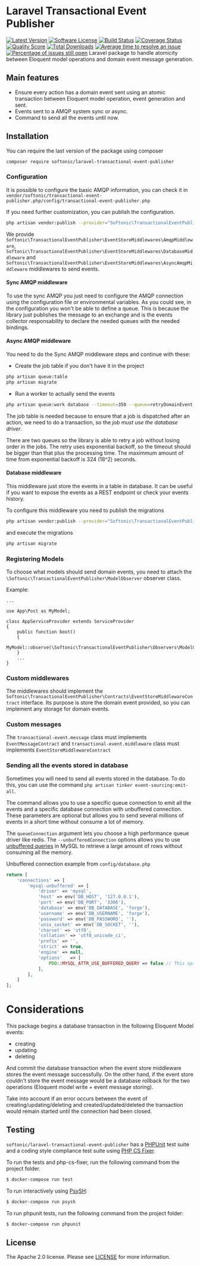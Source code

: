 Laravel Transactional Event Publisher
=====================================

[![Latest Version](https://img.shields.io/github/release/softonic/laravel-transactional-event-publisher.svg?style=flat-square)](https://github.com/softonic/laravel-transactional-event-publisher/releases)
[![Software License](https://img.shields.io/badge/license-Apache%202.0-blue.svg?style=flat-square)](LICENSE.md)
[![Build Status](https://img.shields.io/travis/softonic/laravel-transactional-event-publisher/master.svg?style=flat-square)](https://travis-ci.org/softonic/glaravel-transactional-event-publisher)
[![Coverage Status](https://img.shields.io/scrutinizer/coverage/g/softonic/laravel-transactional-event-publisher.svg?style=flat-square)](https://scrutinizer-ci.com/g/softonic/laravel-transactional-event-publisher/code-structure)
[![Quality Score](https://img.shields.io/scrutinizer/g/softonic/laravel-transactional-event-publisher.svg?style=flat-square)](https://scrutinizer-ci.com/g/softonic/laravel-transactional-event-publisher)
[![Total Downloads](https://img.shields.io/packagist/dt/softonic/laravel-transactional-event-publisher.svg?style=flat-square)](https://packagist.org/packages/softonic/laravel-transactional-event-publisher)
[![Average time to resolve an issue](http://isitmaintained.com/badge/resolution/softonic/laravel-transactional-event-publisher.svg?style=flat-square)](http://isitmaintained.com/project/softonic/laravel-transactional-event-publisher "Average time to resolve an issue")
[![Percentage of issues still open](http://isitmaintained.com/badge/open/softonic/laravel-transactional-event-publisher.svg?style=flat-square)](http://isitmaintained.com/project/softonic/laravel-transactional-event-publisher "Percentage of issues still open")
Laravel package to handle atomicity between Eloquent model operations and domain event message generation. 

Main features
-------------

* Ensure every action has a domain event sent using an atomic transaction between Eloquent model operation, event generation and sent.
* Events sent to a AMQP system sync or async.
* Command to send all the events until now.

Installation
-------------

You can require the last version of the package using composer
```bash
composer require softonic/laravel-transactional-event-publisher
```

### Configuration

It is possible to configure the basic AMQP information, you can check it in `vendor/softonic/transactional-event-publisher.php/config/transactional-event-publisher.php` 

If you need further customization, you can publish the configuration.
```bash
php artisan vendor:publish --provider="Softonic\TransactionalEventPublisher\ServiceProvider" --tag=config
```

We provide `Softonic\TransactionalEventPublisher\EventStoreMiddlewares\AmqpMiddleware`, 
 `Softonic\TransactionalEventPublisher\EventStoreMiddlewares\DatabaseMiddleware` 
 and `Softonic\TransactionalEventPublisher\EventStoreMiddlewares\AsyncAmqpMiddleware` middlewares to send events.

#### Sync AMQP middleware 

To use the sync AMQP you just need to configure the AMQP connection using the configuration file or environmental variables. 
As you could see, in the configuration you won't be able to define a queue. This is because the library just publishes the message to an exchange and is the events collector responsability to declare the needed queues with the needed bindings.
 
#### Async AMQP middleware

You need to do the Sync AMQP middleware steps and continue with these:

* Create the job table if you don't have it in the project
```bash
php artisan queue:table
php artisan migrate
```
* Run a worker to actually send the events
```bash
php artisan queue:work database --timeout=350 --queue=retryDomainEvent,domainEvents
```

The job table is needed because to ensure that a job is dispatched after an action, we need to do a transaction, so the *job must use the database driver*.

There are two queues so the library is able to retry a job without losing order in the jobs. The retry uses exponential backoff, so the timeout should be bigger than that plus the processing time. The maximmum amount of time from exponential backoff is 324 (18^2) seconds.

#### Database middleware

This middleware just store the events in a table in database. It can be useful if you want to expose the events as a REST endpoint or check your events history.

To configure this middleware you need to publish the migrations
```bash
php artisan vendor:publish --provider="Softonic\TransactionalEventPublisher\ServiceProvider" --tag=migrations
```
and execute the migrations
```bash
php artisan migrate
```

### Registering Models

To choose what models should send domain events, you need to attach the `\Softonic\TransactionalEventPublisher\ModelObserver` observer class.

Example:

```
...

use App\Post as MyModel;

class AppServiceProvider extends ServiceProvider
{
    public function boot()
    {
        MyModel::observe(\Softonic\TransactionalEventPublisher\Observers\ModelObserver::class);
    }
    ...
}
```

### Custom middlewares

The middlewares should implement the `Softonic\TransactionalEventPublisher\Contracts\EventStoreMiddlewareContract` interface.
Its purpose is store the domain event provided, so you can implement any storage for domain events.

### Custom messages

The `transactional-event.message` class must implements `EventMessageContract` and `transactional-event.middleware` class must implements `EventStoreMiddlewareContract`

### Sending all the events stored in database

Sometimes you will need to send all events stored in the database. To do this, you can use the command `php artisan tinker event-sourcing:emit-all`.

The command allows you to use a specific queue connection to emit all the events and a specific database connection with unbuffered connection.
These parameters are optional but allows you to send several millions of events in a short time without consume a lot of memory.

The `queueConnection` argument lets you choose a high performance queue driver like redis.
The `--unbufferedConnection` options allows you to use [unbuffered queries](https://dev.mysql.com/doc/apis-php/en/apis-php-mysqlinfo.concepts.buffering.html) in MySQL to retrieve a large amount of rows without consuming all the memory.

Unbuffered connection example from `config/database.php`
```php
return [
    'connections' => [
        'mysql-unbuffered' => [
            'driver' => 'mysql',
            'host' => env('DB_HOST', '127.0.0.1'),
            'port' => env('DB_PORT', '3306'),
            'database' => env('DB_DATABASE', 'forge'),
            'username' => env('DB_USERNAME', 'forge'),
            'password' => env('DB_PASSWORD', ''),
            'unix_socket' => env('DB_SOCKET', ''),
            'charset' => 'utf8',
            'collation' => 'utf8_unicode_ci',
            'prefix' => '',
            'strict' => true,
            'engine' => null,
            'options'   => [
                PDO::MYSQL_ATTR_USE_BUFFERED_QUERY => false // This option enabled the unbuffered queries.
            ],
        ],
    ]
];
```

Considerations
==============

This package begins a database transaction in the following Eloquent Model events:

* creating
* updating
* deleting

And commit the database transaction when the event store middleware stores the event message successfully. On the other hand, if the event store couldn't store the event message would be a database rollback for the two operations (Eloquent model write + event message storing).

Take into account if an error occurs between the event of creating/updating/deleting and created/updated/deleted the transaction would remain started until the connection had been closed.


Testing
-------

`softonic/laravel-transactional-event-publisher` has a [PHPUnit](https://phpunit.de) test suite and a coding style compliance test suite using [PHP CS Fixer](http://cs.sensiolabs.org/).

To run the tests and php-cs-fixer, run the following command from the project folder.

``` bash
$ docker-compose run test
```

To run interactively using [PsySH](http://psysh.org/):
``` bash
$ docker-compose run psysh
```

To run phpunit tests, run the following command from the project folder:

```bash
$ docker-compose run phpunit
```

License
-------

The Apache 2.0 license. Please see [LICENSE](LICENSE) for more information.

[PSR-2]: http://www.php-fig.org/psr/psr-2/
[PSR-4]: http://www.php-fig.org/psr/psr-4/
